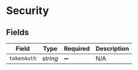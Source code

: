 # Security


## Fields

| Field              | Type               | Required           | Description        |
| ------------------ | ------------------ | ------------------ | ------------------ |
| `tokenAuth`        | *string*           | :heavy_minus_sign: | N/A                |